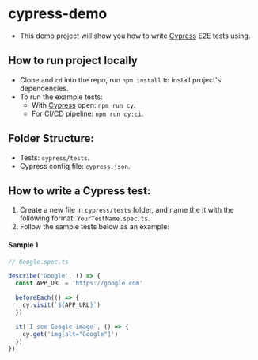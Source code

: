 # cypress-demo

- This demo project will show you how to write [Cypress](https://www.cypress.io/) E2E tests using.

## How to run project locally

- Clone and `cd` into the repo, run `npm install` to install project's dependencies.
- To run the example tests:
  - With [Cypress](https://www.cypress.io/) open: `npm run cy`.
  - For CI/CD pipeline: `npm run cy:ci`.

## Folder Structure:

- Tests: `cypress/tests`.
- Cypress config file: `cypress.json`.

## How to write a Cypress test:

1. Create a new file in `cypress/tests` folder, and name the it with the following format: `YourTestName.spec.ts`.
2. Follow the sample tests below as an example:

#### Sample 1

```typescript
// Google.spec.ts

describe('Google', () => {
  const APP_URL = 'https://google.com'

  beforeEach(() => {
    cy.visit(`${APP_URL}`)
  })

  it(`I see Google image`, () => {
    cy.get('img[alt="Google"]')
  })
})
```
